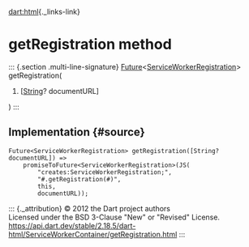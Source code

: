 [dart:html](../../dart-html/dart-html-library){._links-link}

getRegistration method
======================

::: {.section .multi-line-signature}
[Future](../../dart-async/future-class)\<[ServiceWorkerRegistration](../serviceworkerregistration-class)\>
getRegistration(

1.  \[[String](../../dart-core/string-class)? documentURL\]

)
:::

Implementation {#source}
--------------

``` {.language-dart data-language="dart"}
Future<ServiceWorkerRegistration> getRegistration([String? documentURL]) =>
    promiseToFuture<ServiceWorkerRegistration>(JS(
        "creates:ServiceWorkerRegistration;",
        "#.getRegistration(#)",
        this,
        documentURL));
```

::: {._attribution}
© 2012 the Dart project authors\
Licensed under the BSD 3-Clause \"New\" or \"Revised\" License.\
<https://api.dart.dev/stable/2.18.5/dart-html/ServiceWorkerContainer/getRegistration.html>
:::
